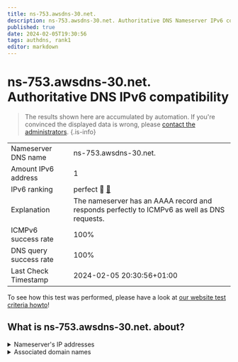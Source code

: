 ```yaml
---
title: ns-753.awsdns-30.net.
description: ns-753.awsdns-30.net. Authoritative DNS Nameserver IPv6 compatibility
published: true
date: 2024-02-05T19:30:56
tags: authdns, rank1
editor: markdown
---
```


# ns-753.awsdns-30.net. Authoritative DNS IPv6 compatibility

> The results shown here are accumulated by automation. If you're convinced the displayed data is wrong, please [contact the administrators](/howto/chat). 
{.is-info}




|   |   |
| - | - |
| Nameserver DNS name | ns-753.awsdns-30.net.
| Amount IPv6 address | 1
| IPv6 ranking | perfect :1st_place_medal: [🔗](/howto/ranking) |
| Explanation | The nameserver has an AAAA record and responds perfectly to ICMPv6 as well as DNS requests. |
| ICMPv6 success rate | 100%|
| DNS query success rate | 100% |
| Last Check Timestamp | 2024-02-05 20:30:56+01:00 |

To see how this test was performed, please have a look at [our website test criteria howto](/howto/testcriteria/authdns)!


## What is ns-753.awsdns-30.net. about?




<details>
<summary>Nameserver's IP addresses</summary>

2600:9000:5302:f100::1

</details>



<details>
<summary>Associated domain names</summary>

www.doopedia.co.kr

</details>
